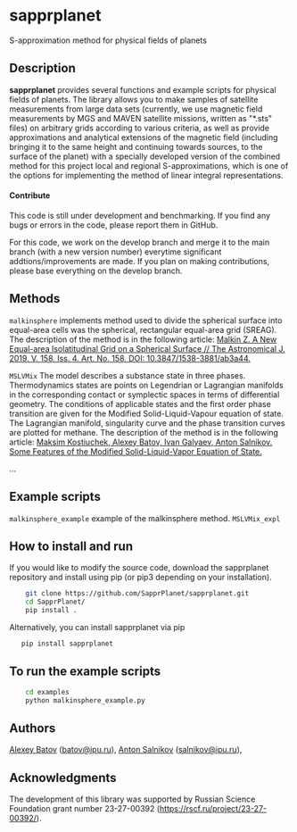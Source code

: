 # sapprplanet
S-approximation method for physical fields of planets

## Description

**sapprplanet** provides several functions and example scripts for physical fields of planets.
The library allows you to make samples of satellite measurements from large data sets (currently, we use magnetic field measurements by MGS and MAVEN satellite missions, written as "*.sts" files) on arbitrary grids according to various criteria, as well as provide approximations and analytical extensions of the magnetic field (including bringing it to the same height and continuing towards sources, to the surface of the planet) with a specially developed version of the combined method for this project local and regional S-approximations, which is one of the options for implementing the method of linear integral representations.

#### Contribute
This code is still under development and benchmarking. If you find any bugs or errors in the code, please report them in GitHub.

For this code, we work on the develop branch and merge it to the main branch (with a new version number) everytime significant addtions/improvements are made. If you plan on making contributions, please base everything on the develop branch.

## Methods
`malkinsphere` implements method used to divide the spherical surface into equal-area cells was the spherical, rectangular equal-area grid (SREAG).
The description of the method is in the following article: 
[Malkin Z. A New Equal-area Isolatitudinal Grid on a Spherical Surface // The Astronomical J. 2019. V. 158. Iss. 4. Art. No. 158. DOI: 10.3847/1538-3881/ab3a44.](https://doi.org/10.3847/1538-3881/ab3a44)


`MSLVMix` The model describes a substance state in three phases. Thermodynamics states are points on Legendrian or Lagrangian manifolds in the corresponding contact or symplectic spaces in terms of differential geometry. The conditions of applicable states and the first order phase transition are given for the Modified Solid-Liquid-Vapour equation of state. The Lagrangian manifold, singularity curve and the phase transition curves are plotted for methane. The description of the method is in the following article: 
[Maksim Kostiuchek, Alexey Batov, Ivan Galyaev, Anton Salnikov. Some Features of the Modified Solid-Liquid-Vapor Equation of State.](http://dx.doi.org/10.2139/ssrn.4613860)


...

## Example scripts
`malkinsphere_example` example of the malkinsphere method.
`MSLVMix_expl` 

## How to install and run
If you would like to modify the source code, download the sapprplanet repository and install using pip (or pip3 depending on your installation).
```bash
    git clone https://github.com/SapprPlanet/sapprplanet.git
    cd SapprPlanet/
    pip install .
```
Alternatively, you can install sapprplanet via pip
```bash
   pip install sapprplanet
```

## To run the example scripts
```bash
    cd examples
    python malkinsphere_example.py
```

## Authors
[Alexey Batov](https://www.ipu.ru/node/82) (batov@ipu.ru),
[Anton Salnikov](https://www.ipu.ru/staff/salnikov) (salnikov@ipu.ru),

## Acknowledgments
The development of this library was supported by Russian Science Foundation grant number 23-27-00392 (https://rscf.ru/project/23-27-00392/).
